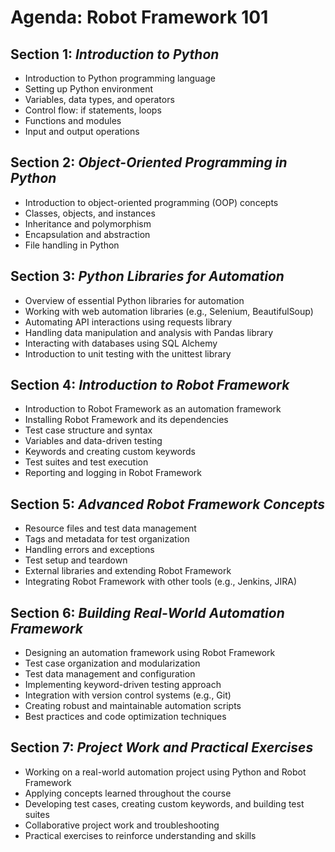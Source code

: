 # Agenda: Robot Framework 101

## Section 1: *Introduction to Python*
- Introduction to Python programming language
- Setting up Python environment
- Variables, data types, and operators
- Control flow: if statements, loops
- Functions and modules
- Input and output operations

## Section 2: *Object-Oriented Programming in Python*
- Introduction to object-oriented programming (OOP) concepts
- Classes, objects, and instances
- Inheritance and polymorphism
- Encapsulation and abstraction
- File handling in Python

## Section 3: *Python Libraries for Automation*
- Overview of essential Python libraries for automation
- Working with web automation libraries (e.g., Selenium, BeautifulSoup)
- Automating API interactions using requests library
- Handling data manipulation and analysis with Pandas library
- Interacting with databases using SQL Alchemy
- Introduction to unit testing with the unittest library

## Section 4: *Introduction to Robot Framework*
- Introduction to Robot Framework as an automation framework
- Installing Robot Framework and its dependencies
- Test case structure and syntax
- Variables and data-driven testing
- Keywords and creating custom keywords
- Test suites and test execution
- Reporting and logging in Robot Framework

## Section 5: *Advanced Robot Framework Concepts*
- Resource files and test data management
- Tags and metadata for test organization
- Handling errors and exceptions
- Test setup and teardown
- External libraries and extending Robot Framework
- Integrating Robot Framework with other tools (e.g., Jenkins, JIRA)

## Section 6: *Building Real-World Automation Framework*
- Designing an automation framework using Robot Framework
- Test case organization and modularization
- Test data management and configuration
- Implementing keyword-driven testing approach
- Integration with version control systems (e.g., Git)
- Creating robust and maintainable automation scripts
- Best practices and code optimization techniques

## Section 7: *Project Work and Practical Exercises*
- Working on a real-world automation project using Python and Robot Framework
- Applying concepts learned throughout the course
- Developing test cases, creating custom keywords, and building test suites
- Collaborative project work and troubleshooting
- Practical exercises to reinforce understanding and skills

